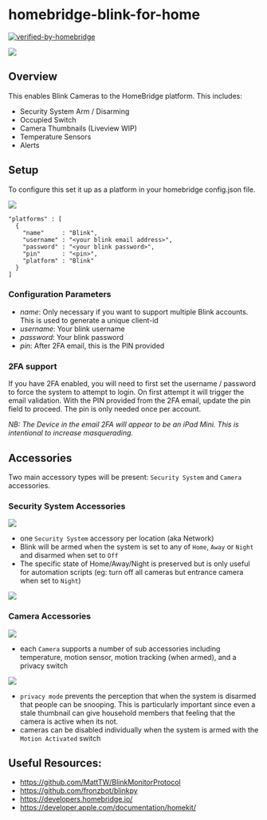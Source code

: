 # homebridge-blink-for-home
[![verified-by-homebridge](https://badgen.net/badge/homebridge/verified/purple)](https://github.com/homebridge/homebridge/wiki/Verified-Plugins)

![](img/overview.jpg)

## Overview

This enables Blink Cameras to the HomeBridge platform. This includes:
* Security System Arm / Disarming
* Occupied Switch
* Camera Thumbnails (Liveview WIP)
* Temperature Sensors
* Alerts

## Setup

To configure this set it up as a platform in your homebridge config.json file.

![](img/plugin_settings.png)

```
"platforms" : [
  {
    "name"     : "Blink",
    "username" : "<your blink email address>",
    "password" : "<your blink password>",
    "pin"      : "<pin>",
    "platform" : "Blink"
  }
]
```

### Configuration Parameters

* _name_: Only necessary if you want to support multiple Blink accounts. This is used to generate a unique client-id
* _username_: Your blink username
* _password_: Your blink password
* _pin_: After 2FA email, this is the PIN provided

### 2FA support
If you have 2FA enabled, you will need to first set the username / password to force the system to attempt to login. On first attempt it will trigger the email validation. With the PIN provided from the 2FA email, update the pin field to proceed. The pin is only needed once per account.

_NB: The Device in the email 2FA will appear to be an iPad Mini. This is intentional to increase masquerading._

## Accessories
Two main accessory types will be present: `Security System` and `Camera` accessories. 

### Security System Accessories
![](img/securitysystem.jpg)

* one `Security System` accessory per location (aka Network)
* Blink will be armed when the system is set to any of `Home`, `Away` or `Night` and disarmed when set to `Off`
* The specific state of Home/Away/Night is preserved but is only useful for automation scripts (eg: turn off all cameras but entrance camera when set to `Night`)

![](img/securitysystem_state.jpg)

### Camera Accessories
![](img/camera.jpg)

* each `Camera` supports a number of sub accessories including temperature, motion sensor, motion tracking (when armed), and a privacy switch

![](img/camera_accessories.jpg)

* `privacy mode` prevents the perception that when the system is disarmed that people can be snooping. This is particularly important since even a stale thumbnail can give household members that feeling that the camera is active when its not.
* cameras can be disabled individually when the system is armed with the `Motion Activated` switch 

## Useful Resources:
* https://github.com/MattTW/BlinkMonitorProtocol
* https://github.com/fronzbot/blinkpy
* https://developers.homebridge.io/
* https://developer.apple.com/documentation/homekit/